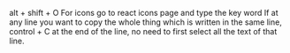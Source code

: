 alt + shift + O
For icons go to react icons page and type the key word
If at any line you want to copy the whole thing which is written in the same line, control + C at the end of the line, no need to first select all the text of that line.
